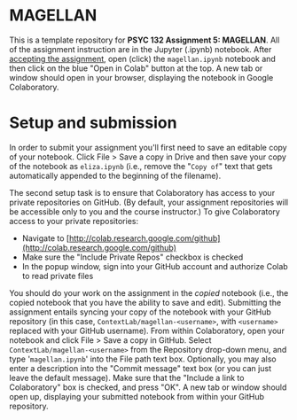 # MAGELLAN

This is a template repository for **PSYC 132 Assignment 5: MAGELLAN**.  All of the assignment instruction are in the Jupyter (.ipynb) notebook.  After [accepting the assignment](), open (click) the `magellan.ipynb` notebook and then click on the blue "Open in Colab" button at the top.  A new tab or window should open in your browser, displaying the notebook in Google Colaboratory.

# Setup and submission

In order to submit your assignment you'll first need to save an editable copy of your notebook.  Click File > Save a copy in Drive and then save your copy of the notebook as `eliza.ipynb` (i.e., remove the "`Copy of`" text that gets automatically appended to the beginning of the filename).

The second setup task is to ensure that Colaboratory has access to your private repositories on GitHub.  (By default, your assignment repositories will be accessible only to you and the course instructor.) To give Colaboratory access to your private repositories:
- Navigate to [http://colab.research.google.com/github](http://colab.research.google.com/github)
- Make sure the "Include Private Repos" checkbox is checked
- In the popup window, sign into your GitHub account and authorize Colab to read private files

You should do your work on the assignment in the *copied* notebook (i.e., the copied notebook that you have the ability to save and edit).  Submitting the assignment entails syncing your copy of the notebook with your GitHub repository (in this case, `ContextLab/magellan-<username>`, with `<username>` replaced with your GitHub username).  From within Colaboratory, open your notebook and click File > Save a copy in GitHub.  Select `ContextLab/magellan-<username>` from the Repository drop-down menu, and type '`magellan.ipynb`' into the File path text box.  Optionally, you may also enter a description into the "Commit message" text box (or you can just leave the default message).  Make sure that the "Include a link to Colaboratory" box is checked, and press "OK".  A new tab or window should open up, displaying your submitted notebook from within your GitHub repository.

